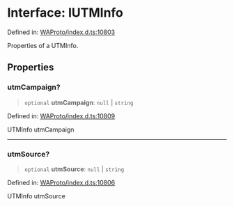 # Interface: IUTMInfo

Defined in: [WAProto/index.d.ts:10803](https://github.com/Fokusdotid/Baileys/blob/b457796e9982984bfe7323cdd6fea8bc613c4ed0/WAProto/index.d.ts#L10803)

Properties of a UTMInfo.

## Properties

### utmCampaign?

> `optional` **utmCampaign**: `null` \| `string`

Defined in: [WAProto/index.d.ts:10809](https://github.com/Fokusdotid/Baileys/blob/b457796e9982984bfe7323cdd6fea8bc613c4ed0/WAProto/index.d.ts#L10809)

UTMInfo utmCampaign

***

### utmSource?

> `optional` **utmSource**: `null` \| `string`

Defined in: [WAProto/index.d.ts:10806](https://github.com/Fokusdotid/Baileys/blob/b457796e9982984bfe7323cdd6fea8bc613c4ed0/WAProto/index.d.ts#L10806)

UTMInfo utmSource
